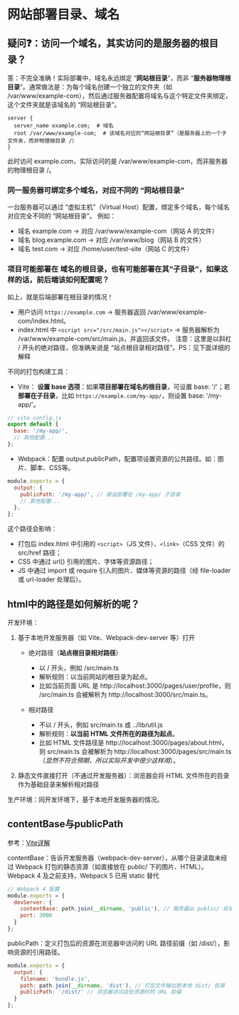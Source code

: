 # 网站部署目录、域名

## 疑问❓：访问一个域名，其实访问的是服务器的根目录？
答：不完全准确！实际部署中，域名永远绑定 “**网站根目录**”，而非 “**服务器物理根目录**”。通常做法是：为每个域名创建一个独立的文件夹（如 /var/www/example-com），然后通过服务器配置将域名与这个特定文件夹绑定，这个文件夹就是该域名的 “网站根目录”。
```
server {
  server_name example.com;  # 域名
  root /var/www/example-com;  # 该域名对应的“网站根目录”（是服务器上的一个子文件夹，而非物理根目录 /）
}
```
此时访问 example.com，实际访问的是 /var/www/example-com，而非服务器的物理根目录 /。

### 同一服务器可绑定多个域名，对应不同的 “网站根目录”
一台服务器可以通过 “虚拟主机”（Virtual Host）配置，绑定多个域名，每个域名对应完全不同的 “网站根目录”。
例如：
* 域名 example.com → 对应 /var/www/example-com（网站 A 的文件）
* 域名 blog.example.com → 对应 /var/www/blog（网站 B 的文件）
* 域名 test.com → 对应 /home/user/test-site（网站 C 的文件）

### 项目可能部署在 域名的根目录，也有可能部署在其“子目录”，如果这样的话，前后端该如何配置呢？
如上，就是后端部署在根目录的情况！
* 用户访问 `https://example.com` → 服务器返回 /var/www/example-com/index.html。
* index.html 中 `<script src="/src/main.js"></script>` → 服务器解析为 /var/www/example-com/src/main.js，并返回该文件。
    注意：这里是以斜杠 / 开头的绝对路径，但准确来说是 “站点根目录相对路径”。PS：见下面详细的解释

不同的打包构建工具：
* Vite：
**设置 base 选项**：如果**项目部署在域名的根目录**，可设置 base: '/'；若**部署在子目录**，比如 `https://example.com/my-app/`，则设置 base: '/my-app/'。
```js
// vite.config.js
export default {
  base: '/my-app/',
  // 其他配置...
};
```
* Webpack：配置 output.publicPath，配置项设置资源的公共路径。如：图片、脚本、CSS等。

```js
module.exports = {
  output: {
    publicPath: '/my-app/', // 假设部署在 /my-app/ 子目录
    // 其他配置...
  },
};
```
这个路径会影响：
* 打包后 index.html 中引用的 `<script>`（JS 文件）、`<link>`（CSS 文件）的 src/href 路径；
* CSS 中通过 url() 引用的图片、字体等资源路径；
* JS 中通过 import 或 require 引入的图片、媒体等资源的路径（经 file-loader 或 url-loader 处理后）。


## html中的路径是如何解析的呢？
开发环境：
1. 基于本地开发服务器（如 Vite、Webpack-dev-server 等）打开
    * 绝对路径（**站点根目录相对路径**）
        * 以 / 开头，例如 /src/main.ts
        * 解析规则：以当前网站的根目录为起点。
        * 比如当前页面 URL 是 http://localhost:3000/pages/user/profile，则 /src/main.ts 会被解析为 http://localhost:3000/src/main.ts。

    * 相对路径
        * 不以 / 开头，例如 src/main.ts 或 ../lib/util.js
        * 解析规则：**以当前 HTML 文件所在的路径为起点**。
        * 比如 HTML 文件路径是 http://localhost:3000/pages/about.html，则 src/main.ts 会被解析为 http://localhost:3000/pages/src/main.ts（*显然不符合预期，所以实际开发中很少这样用*）。

2. 静态文件直接打开（不通过开发服务器）：浏览器会将 HTML 文件所在的目录作为基础目录来解析相对路径


生产环境：同开发环境下，基于本地开发服务器的情况。

## contentBase与publicPath
参考：[Vite详解](./Vite/Vite详解.md)

contentBase：告诉开发服务器（webpack-dev-server），从哪个目录读取未经过 Webpack 打包的静态资源（如直接放在 public/ 下的图片、HTML）。Webpack 4 及之前支持，Webpack 5 已用 static 替代
```js
// Webpack 4 配置
module.exports = {
  devServer: {
    contentBase: path.join(__dirname, 'public'), // 服务器从 public/ 目录读取静态资源
    port: 3000
  }
};
```

publicPath：定义打包后的资源在浏览器中访问的 URL 路径前缀（如 /dist/），影响资源的引用路径。
```js
module.exports = {
  output: {
    filename: 'bundle.js',
    path: path.join(__dirname, 'dist'), // 打包文件输出到本地 dist/ 目录
    publicPath: '/dist/' // 浏览器访问这些资源时的 URL 前缀
  }
};
```